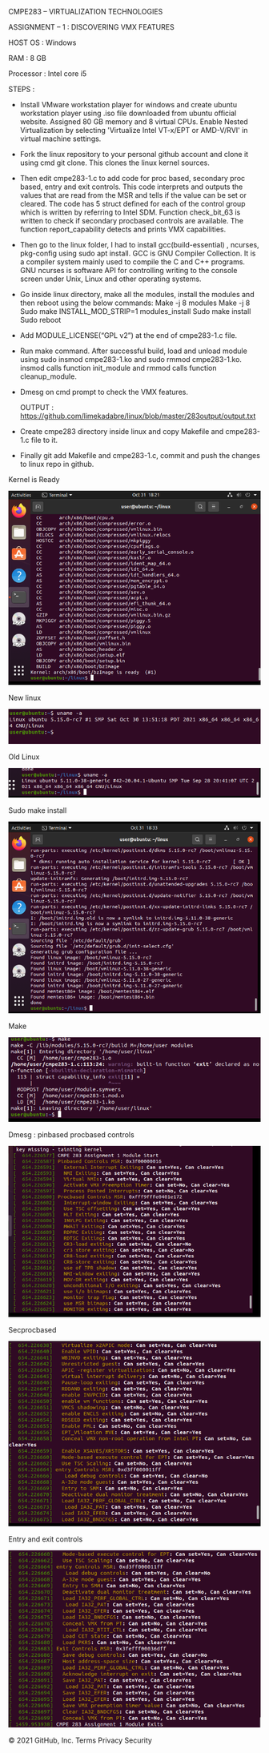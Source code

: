 CMPE283 – VIRTUALIZATION TECHNOLOGIES

ASSIGNMENT – 1 : DISCOVERING VMX FEATURES

HOST OS : Windows

RAM : 8 GB

Processor : Intel core i5

STEPS :

* Install VMware workstation player for windows and create ubuntu workstation player using .iso file downloaded from ubuntu official website. Assigned 80 GB memory and 8 virtual CPUs. Enable Nested Virtualization by selecting 'Virtualize Intel VT-x/EPT or AMD-V/RVI' in virtual machine settings.

* Fork the linux repository to your personal github account and clone it using cmd git clone. This clones the linux kernel sources.

* Then edit cmpe283-1.c to add code for proc based, secondary proc based, entry and exit controls. This code interprets and outputs the values that are read from the MSR and tells if the value can be set or cleared. The code has 5 struct defined for each of the control group which is written by referring to Intel SDM. Function check_bit_63 is written to check if secondary procbased controls are available. The function report_capability detects and prints VMX capabilities. 

* Then go to the linux folder, I had to install gcc(build-essential) , ncurses, pkg-config using sudo apt     install. GCC is GNU Compiler Collection. It is a compiler system mainly used to compile the C and C++ programs. GNU ncurses is software API for controlling writing to the console screen under Unix, Linux and other operating systems.

* Go inside linux directory, make all the modules, install the modules and then reboot using the below commands:
  Make -j 8 modules
  Make -j 8
  Sudo make INSTALL_MOD_STRIP=1 modules_install
  Sudo make install
  Sudo reboot
  
* Add MODULE_LICENSE(“GPL v2”) at the end of cmpe283-1.c file.

* Run make command. After successful build, load and unload module using sudo insmod cmpe283-1.ko and sudo rmmod cmpe283-1.ko. insmod calls function init_module and rmmod calls function cleanup_module.

* Dmesg on cmd prompt to check the VMX features.
  
  OUTPUT : https://github.com/limekadabre/linux/blob/master/283output/output.txt


* Create cmpe283 directory inside linux and copy Makefile and cmpe283-1.c file to it.

* Finally git add Makefile and cmpe283-1.c, commit and push the changes to linux repo in github.

Kernel is Ready


 ![alt text](https://github.com/limekadabre/linux/blob/master/283output/Kernel_ready.PNG?raw=true)

New linux


 ![alt text](https://github.com/limekadabre/linux/blob/master/283output/linux_new.PNG?raw=true)

Old Linux


  ![alt text](https://github.com/limekadabre/linux/blob/master/283output/linux_old_5.11.PNG?raw=true)


Sudo make install


  ![alt text](https://github.com/limekadabre/linux/blob/master/283output/make_install.PNG?raw=true)
  
  
Make


  ![alt text](https://github.com/limekadabre/linux/blob/master/283output/make.PNG?raw=true)



Dmesg : pinbased procbased controls


  ![alt text](https://github.com/limekadabre/linux/blob/master/283output/output1.PNG?raw=true)


Secprocbased


  ![alt text](https://github.com/limekadabre/linux/blob/master/283output/output2.PNG?raw=true)


Entry and exit controls  


 ![alt text](https://github.com/limekadabre/linux/blob/master/283output/output3.PNG?raw=true)


© 2021 GitHub, Inc.
Terms
Privacy
Security
